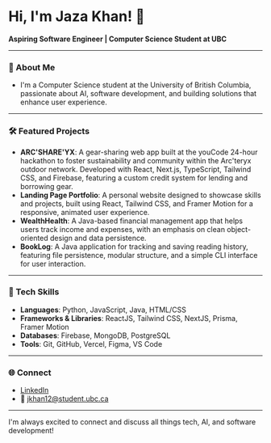 <!-- ## Hi there 👋 -->

<!--
**JazaKhan/JazaKhan** is a ✨ _special_ ✨ repository because its `README.md` (this file) appears on your GitHub profile.

Here are some ideas to get you started:

- 🔭 I’m currently working on ...
- 🌱 I’m currently learning ...
- 👯 I’m looking to collaborate on ...
- 🤔 I’m looking for help with ...
- 💬 Ask me about ...
- 📫 How to reach me: ...
- 😄 Pronouns: ...
- ⚡ Fun fact: ...
-->

# Hi, I'm Jaza Khan! 👋  
**Aspiring Software Engineer | Computer Science Student at UBC**

---

### 🌱 About Me

- I'm a Computer Science student at the University of British Columbia, passionate about AI, software development, and building solutions that enhance user experience. 

---


### 🛠 Featured Projects

- **ARC'SHARE'YX**: A gear-sharing web app built at the youCode 24-hour hackathon to foster sustainability and community within the Arc'teryx outdoor network. Developed with React, Next.js, TypeScript, Tailwind CSS, and Firebase, featuring a custom credit system for lending and borrowing gear.
- **Landing Page Portfolio**: A personal website designed to showcase skills and projects, built using React, Tailwind CSS, and Framer Motion for a responsive, animated user experience.
- **WealthHealth**: A Java-based financial management app that helps users track income and expenses, with an emphasis on clean object-oriented design and data persistence.
- **BookLog**: A Java application for tracking and saving reading history, featuring file persistence, modular structure, and a simple CLI interface for user interaction.

---

### 🧩 Tech Skills

- **Languages**: Python, JavaScript, Java, HTML/CSS
- **Frameworks & Libraries**: ReactJS, Tailwind CSS, NextJS, Prisma, Framer Motion
- **Databases**: Firebase, MongoDB, PostgreSQL
- **Tools**: Git, GitHub, Vercel, Figma, VS Code

---

### 🌐 Connect

- [LinkedIn](https://linkedin.com/in/jazakhan)  
- 📧 [jkhan12@student.ubc.ca](mailto:jkhan12@student.ubc.ca)

---

I'm always excited to connect and discuss all things tech, AI, and software development!
